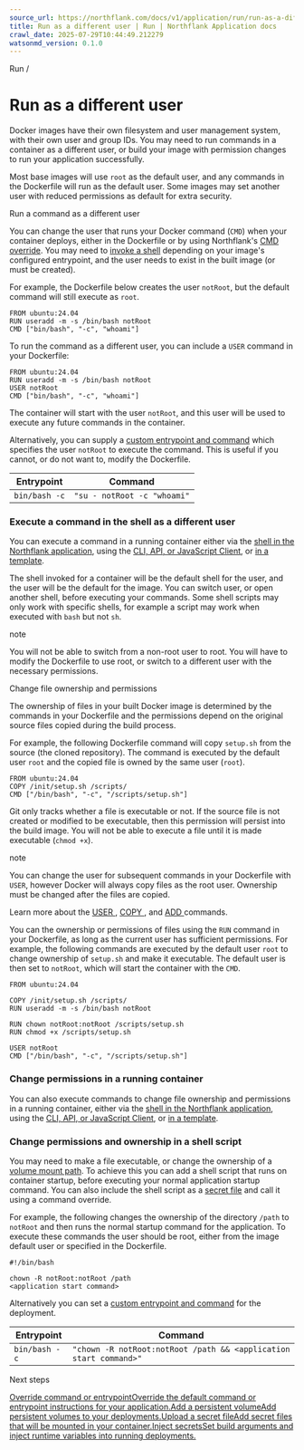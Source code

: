 ```yaml
---
source_url: https://northflank.com/docs/v1/application/run/run-as-a-different-user#run-a-command-as-a-different-user
title: Run as a different user | Run | Northflank Application docs
crawl_date: 2025-07-29T10:44:49.212279
watsonmd_version: 0.1.0
---
```


Run / 

# Run as a different user

Docker images have their own filesystem and user management system, with their own user and group IDs. You may need to run commands in a container as a different user, or build your image with permission changes to run your application successfully.

Most base images will use `root` as the default user, and any commands in the Dockerfile will run as the default user. Some images may set another user with reduced permissions as default for extra security.

Run a command as a different user

You can change the user that runs your Docker command (`CMD`) when your container deploys, either in the Dockerfile or by using Northflank's [CMD override](override-command-entrypoint). You may need to [invoke a shell](override-command-entrypoint#execute-shell-commands) depending on your image's configured entrypoint, and the user needs to exist in the built image (or must be created).

For example, the Dockerfile below creates the user `notRoot`, but the default command will still execute as `root`.
    
    
    FROM ubuntu:24.04
    RUN useradd -m -s /bin/bash notRoot
    CMD ["bin/bash", "-c", "whoami"]
    

To run the command as a different user, you can include a `USER` command in your Dockerfile:
    
    
    FROM ubuntu:24.04
    RUN useradd -m -s /bin/bash notRoot
    USER notRoot
    CMD ["bin/bash", "-c", "whoami"]
    

The container will start with the user `notRoot`, and this user will be used to execute any future commands in the container.

Alternatively, you can supply a [custom entrypoint and command](override-command-entrypoint) which specifies the user `notRoot` to execute the command. This is useful if you cannot, or do not want to, modify the Dockerfile.

Entrypoint| Command  
---|---  
`bin/bash -c`| `"su - notRoot -c "whoami"`  
  
### Execute a command in the shell as a different user

You can execute a command in a running container either via the [shell in the Northflank application](access-running-containers-locally#execute-commands-in-a-container), using the [CLI, API, or JavaScript Client](../../api/execute-command), or [in a template](access-running-containers-locally#execute-commands-in-an-action-node).

The shell invoked for a container will be the default shell for the user, and the user will be the default for the image. You can switch user, or open another shell, before executing your commands. Some shell scripts may only work with specific shells, for example a script may work when executed with `bash` but not `sh`.

note

You will not be able to switch from a non-root user to root. You will have to modify the Dockerfile to use root, or switch to a different user with the necessary permissions.

Change file ownership and permissions

The ownership of files in your built Docker image is determined by the commands in your Dockerfile and the permissions depend on the original source files copied during the build process.

For example, the following Dockerfile command will copy `setup.sh` from the source (the cloned repository). The command is executed by the default user `root` and the copied file is owned by the same user (`root`).
    
    
    FROM ubuntu:24.04
    COPY /init/setup.sh /scripts/
    CMD ["/bin/bash", "-c", "/scripts/setup.sh"]
    

Git only tracks whether a file is executable or not. If the source file is not created or modified to be executable, then this permission will persist into the build image. You will not be able to execute a file until it is made executable (`chmod +x`).

note

You can change the user for subsequent commands in your Dockerfile with `USER`, however Docker will always copy files as the root user. Ownership must be changed after the files are copied.

Learn more about the [USER ](https://docs.docker.com/reference/dockerfile/#user), [COPY ](https://docs.docker.com/reference/dockerfile/#copy), and [ADD ](https://docs.docker.com/reference/dockerfile/#copy) commands.

You can the ownership or permissions of files using the `RUN` command in your Dockerfile, as long as the current user has sufficient permissions. For example, the following commands are executed by the default user `root` to change ownership of `setup.sh` and make it executable. The default user is then set to `notRoot`, which will start the container with the `CMD`.
    
    
    FROM ubuntu:24.04
    
    COPY /init/setup.sh /scripts/
    RUN useradd -m -s /bin/bash notRoot
    
    RUN chown notRoot:notRoot /scripts/setup.sh
    RUN chmod +x /scripts/setup.sh
    
    USER notRoot
    CMD ["/bin/bash", "-c", "/scripts/setup.sh"]
    

### Change permissions in a running container

You can also execute commands to change file ownership and permissions in a running container, either via the [shell in the Northflank application](access-running-containers-locally#execute-commands-in-a-container), using the [CLI, API, or JavaScript Client](../../api/execute-command), or [in a template](access-running-containers-locally#execute-commands-in-an-action-node).

### Change permissions and ownership in a shell script

You may need to make a file executable, or change the ownership of a [volume mount path](../databases-and-persistence/add-a-volume#permissions). To achieve this you can add a shell script that runs on container startup, before executing your normal application startup command. You can also include the shell script as a [secret file](../secure/upload-secret-files) and call it using a command override.

For example, the following changes the ownership of the directory `/path` to `notRoot` and then runs the normal startup command for the application. To execute these commands the user should be root, either from the image default user or specified in the Dockerfile.
    
    
    #!/bin/bash
    
    chown -R notRoot:notRoot /path
    <application start command>
    

Alternatively you can set a [custom entrypoint and command](override-command-entrypoint) for the deployment.

Entrypoint| Command  
---|---  
`bin/bash -c`| `"chown -R notRoot:notRoot /path && <application start command>"`  
  
Next steps

[Override command or entrypointOverride the default command or entrypoint instructions for your application.](/docs/v1/application/run/override-command-entrypoint)[Add a persistent volumeAdd persistent volumes to your deployments.](/docs/v1/application/databases-and-persistence/add-a-volume)[Upload a secret fileAdd secret files that will be mounted in your container.](/docs/v1/application/secure/upload-secret-files)[Inject secretsSet build arguments and inject runtime variables into running deployments.](/docs/v1/application/secure/inject-secrets)